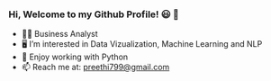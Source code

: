 ### Hi, Welcome to my Github Profile! 😃 👋

- 👩‍🎓  Business Analyst
- 🖥  I’m interested in Data Vizualization, Machine Learning and NLP
- 🥰  Enjoy working with Python
- 📫  Reach me at: preethi799@gmail.com

<!--
**preethi799/preethi799** is a ✨ _special_ ✨ repository because its `README.md` (this file) appears on your GitHub profile.

Here are some ideas to get you started:

- 🔭 I’m interested in Data Vizualization, Machine Learning and NLP
- 👩‍🎓 HR turned Business Analyst
- 📫 How to reach me: preethi799@gmail.com


